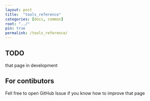 ```yaml
---
layout: post
title:  "tools_reference"
categories: [docs, common]
root: "../"
pin: true
permalink: /tools_reference/
---
```


## TODO

that page in development

## For contibutors

Fell free to open GitHub Issue if you know how to improve that page
